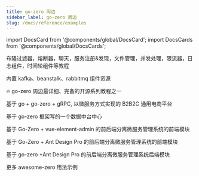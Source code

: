 ```yaml
---
title: go-zero 周边
sidebar_label: go-zero 周边
slug: /docs/reference/examples
---
```


import DocsCard from '@components/global/DocsCard';
import DocsCards from '@components/global/DocsCards';

<head>
  <style>{`
    :root {
      --doc-item-container-width: 60rem;
    }
  `}</style>
</head>

<DocsCards>

<DocsCard
header="zero-examples"
href="https://github.com/zeromicro/zero-examples"
icon="/icons/example-icon.svg"
hoverIcon="/icons/example-icon-hover.svg">

<p>布隆过滤器，熔断器，聊天，服务注册&发现，文件管理，并发处理，限流器，日志组件，时间轮组件等教程</p>
</DocsCard>

<DocsCard
header="go-queue"
href="https://github.com/zeromicro/go-queue"
icon="/icons/queue-icon.svg"
hoverIcon="/icons/queue-icon-hover.svg">

<p>内置 kafka、beanstalk、rabbitmq 组件资源</p>
</DocsCard>

<DocsCard
header="go-zero-looklook"
href="https://github.com/Mikaelemmmm/go-zero-looklook"
icon="/icons/looklook-icon.svg"
hoverIcon="/icons/looklook-icon-hover.svg">

<p>🔥 go-zero 周边最详细、完备的开源系列教程之一</p>
</DocsCard>

<DocsCard
header="zeromall"
href="https://github.com/zeromicro/zeromall"
icon="/icons/mall-icon.svg"
hoverIcon="/icons/mall-icon-hover.svg">

<p>基于 go + go-zero + gRPC, 以微服务方式实现的 B2B2C 通用电商平台</p>
</DocsCard>

<DocsCard
header="datacenter"
href="https://github.com/jackluo2012/datacenter"
icon="/icons/datacenter-icon.svg"
hoverIcon="/icons/datacenter-icon-hover.svg">

<p>基于 go-zero 框架写的一个数据中台中心</p>
</DocsCard>

<DocsCard
header="zero-vue-admin"
href="https://github.com/feihua/zero-vue-admin"
icon="/icons/vue-icon.svg"
hoverIcon="/icons/vue-icon-hover.svg">

<p>基于 Go-Zero + vue-element-admin 的前后端分离微服务管理系统的前端模块</p>
</DocsCard>

<DocsCard
header="zero-admin-ui"
href="https://github.com/feihua/zero-admin-ui"
icon="/icons/ui-icon.svg"
hoverIcon="/icons/ui-icon-hover.svg">

<p>基于 Go-Zero + Ant Design Pro 的前后端分离微服务管理系统的前端模块</p>
</DocsCard>

<DocsCard
header="zero-admin"
href="https://github.com/feihua/zero-admin"
icon="/icons/admin-icon.svg"
hoverIcon="/icons/admin-icon-hover.svg">

<p>基于 go-zero +Ant Design Pro 的前后端分离微服务管理系统后端模块</p>
</DocsCard>

<DocsCard
header="awesome-zero"
href="https://github.com/zeromicro/awesome-zero"
icon="/icons/awesome-icon.svg"
hoverIcon="/icons/awesome-icon-hover.svg">

<p>更多 awesome-zero 用法示例</p>
</DocsCard>

</DocsCards>
